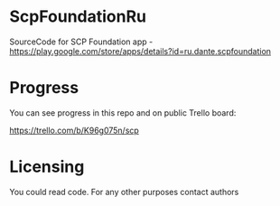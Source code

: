 # ScpFoundationRu
SourceCode for SCP Foundation app - https://play.google.com/store/apps/details?id=ru.dante.scpfoundation

<!-- here screenshots will be -->

# Progress

You can see progress in this repo and on public Trello board:

https://trello.com/b/K96g075n/scp

# Licensing
You could read code. For any other purposes contact authors
